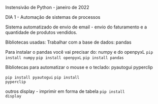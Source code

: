Instensivão de Python - janeiro de 2022

DIA 1 - Automação de sistemas de processos

Sistema automatizado de envio de email - envio do faturamento e a quantidade de produtos vendidos.


Bibliotecas usadas:
Trabalhar com a base de dados:
pandas 

Para instalar o pandas você vai precisar do: numpy e do openpyxL
<code>pip install numpy</code>
<code>pip install openpyxL</code>
<code>pip install pandas</code>

Bibliotecas para automatizar o mouse e o teclado:
pyautogui
pyperclip

<code>pip install pyautogui</code>
<code>pip install pyperclip</code>


outros
display - imprimir em forma de tabela
<code>pip install display</code>